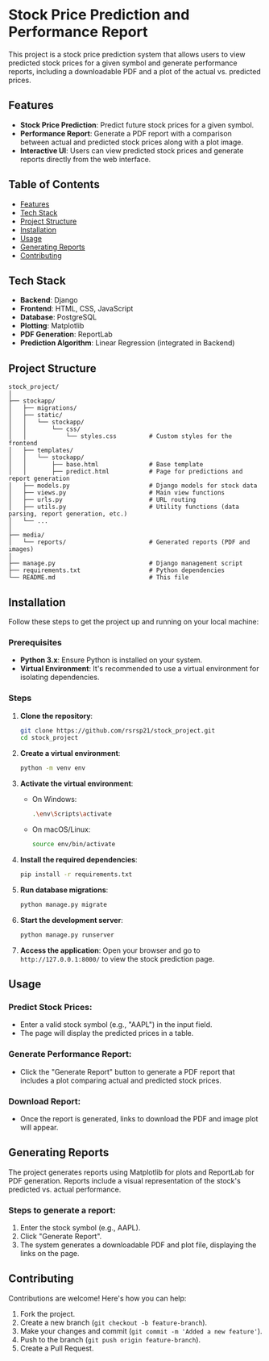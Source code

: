 # Stock Price Prediction and Performance Report

This project is a stock price prediction system that allows users to view predicted stock prices for a given symbol and generate performance reports, including a downloadable PDF and a plot of the actual vs. predicted prices.

## Features

- **Stock Price Prediction**: Predict future stock prices for a given symbol.
- **Performance Report**: Generate a PDF report with a comparison between actual and predicted stock prices along with a plot image.
- **Interactive UI**: Users can view predicted stock prices and generate reports directly from the web interface.

## Table of Contents
- [Features](#features)
- [Tech Stack](#tech-stack)
- [Project Structure](#project-structure)
- [Installation](#installation)
- [Usage](#usage)
- [Generating Reports](#generating-reports)
- [Contributing](#contributing)

## Tech Stack

- **Backend**: Django
- **Frontend**: HTML, CSS, JavaScript
- **Database**: PostgreSQL
- **Plotting**: Matplotlib
- **PDF Generation**: ReportLab
- **Prediction Algorithm**: Linear Regression (integrated in Backend)

## Project Structure

```plaintext
stock_project/
│
├── stockapp/
│   ├── migrations/
│   ├── static/
│   │   └── stockapp/
│   │       └── css/
│   │           └── styles.css         # Custom styles for the frontend
│   ├── templates/
│   │   └── stockapp/
│   │       ├── base.html              # Base template
│   │       ├── predict.html           # Page for predictions and report generation
│   ├── models.py                      # Django models for stock data
│   ├── views.py                       # Main view functions
│   ├── urls.py                        # URL routing
│   ├── utils.py                       # Utility functions (data parsing, report generation, etc.)
│   └── ...
│
├── media/
│   └── reports/                       # Generated reports (PDF and images)
│
├── manage.py                          # Django management script
├── requirements.txt                   # Python dependencies
└── README.md                          # This file
```
## Installation

Follow these steps to get the project up and running on your local machine:

### Prerequisites

- **Python 3.x**: Ensure Python is installed on your system.
- **Virtual Environment**: It's recommended to use a virtual environment for isolating dependencies.

### Steps

1. **Clone the repository**:
    ```bash
    git clone https://github.com/rsrsp21/stock_project.git
    cd stock_project
    ```

2. **Create a virtual environment**:
    ```bash
    python -m venv env
    ```

3. **Activate the virtual environment**:
    - On Windows:
      ```bash
      .\env\Scripts\activate
      ```
    - On macOS/Linux:
      ```bash
      source env/bin/activate
      ```

4. **Install the required dependencies**:
    ```bash
    pip install -r requirements.txt
    ```

5. **Run database migrations**:
    ```bash
    python manage.py migrate
    ```

6. **Start the development server**:
    ```bash
    python manage.py runserver
    ```

7. **Access the application**: Open your browser and go to `http://127.0.0.1:8000/` to view the stock prediction page.

## Usage

### Predict Stock Prices:
- Enter a valid stock symbol (e.g., "AAPL") in the input field.
- The page will display the predicted prices in a table.

### Generate Performance Report:
- Click the "Generate Report" button to generate a PDF report that includes a plot comparing actual and predicted stock prices.

### Download Report:
- Once the report is generated, links to download the PDF and image plot will appear.

## Generating Reports

The project generates reports using Matplotlib for plots and ReportLab for PDF generation. Reports include a visual representation of the stock's predicted vs. actual performance.

### Steps to generate a report:
1. Enter the stock symbol (e.g., AAPL).
2. Click "Generate Report".
3. The system generates a downloadable PDF and plot file, displaying the links on the page.

## Contributing

Contributions are welcome! Here's how you can help:
1. Fork the project.
2. Create a new branch (`git checkout -b feature-branch`).
3. Make your changes and commit (`git commit -m 'Added a new feature'`).
4. Push to the branch (`git push origin feature-branch`).
5. Create a Pull Request.

